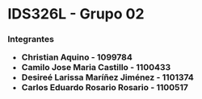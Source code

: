 <H1> IDS326L - Grupo 02

<h3> Integrantes
<p></p>

- Christian Aquino - 1099784
- Camilo Jose Maria Castillo - 1100433
- Desireé Larissa Maríñez Jiménez - 1101374
- Carlos Eduardo Rosario Rosario - 1100517
